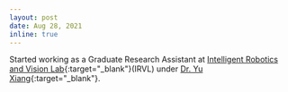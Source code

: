 ```yaml
---
layout: post
date: Aug 28, 2021
inline: true
---
```

Started working as a Graduate Research Assistant at [Intelligent Robotics and Vision Lab](https://labs.utdallas.edu/irvl/){:target="_blank"}(IRVL) under [Dr. Yu Xiang](https://yuxng.github.io/){:target="_blank"}.
